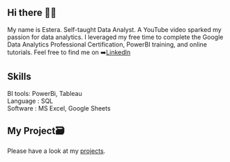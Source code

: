 ## Hi there 🙋‍♀️
My name is Estera. Self-taught Data Analyst. A YouTube video sparked my passion for data analytics. I leveraged my free time to complete the Google Data Analytics Professional Certification, PowerBI training, and online tutorials. Feel free to find me on ➡️[LinkedIn](https://www.linkedin.com/in/estera-lasek/)


## **Skills**
BI tools: PowerBi, Tableau\
Language : SQL\
Software : MS Excel, Google Sheets

## **My Project**🗃️
Please have a look at my [projects](https://github.com/EsiaGB/Projects).
